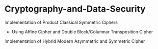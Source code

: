 # Cryptography-and-Data-Security

Implementation of Product Classical Symmetric Ciphers
- Using Affine Cipher and Double Block/Columnar Transposition Cipher

Implementation of Hybrid Modern Asymmetric and Symmetric Cipher
